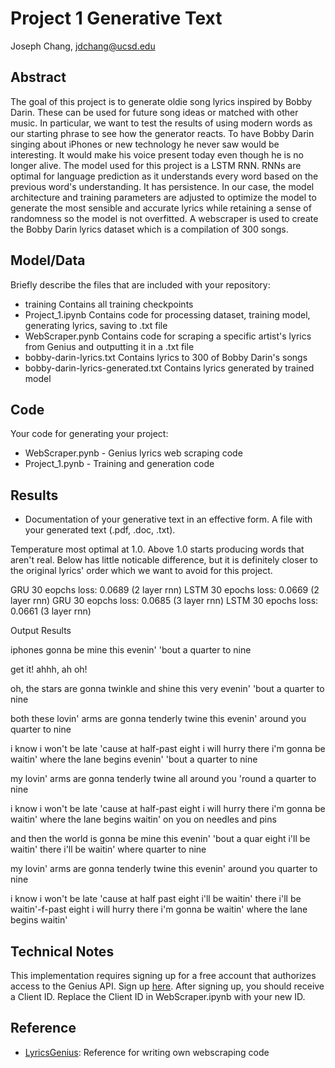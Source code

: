 # Project 1 Generative Text

Joseph Chang, jdchang@ucsd.edu

## Abstract

The goal of this project is to generate oldie song lyrics inspired by Bobby Darin. These can be used for future song ideas or matched with other music. In particular, we want to test the results of using modern words as our starting phrase to see how the generator reacts. To have Bobby Darin singing about iPhones or new technology he never saw would be interesting. It would make his voice present today even though he is no longer alive. The model used for this project is a LSTM RNN. RNNs are optimal for language prediction as it understands every word based on the previous word's understanding. It has persistence. In our case, the model architecture and training parameters are adjusted to optimize the model to generate the most sensible and accurate lyrics while retaining a sense of randomness so the model is not overfitted. A webscraper is used to create the Bobby Darin lyrics dataset which is a compilation of 300 songs.


## Model/Data

Briefly describe the files that are included with your repository:
- training
Contains all training checkpoints
- Project_1.ipynb
Contains code for processing dataset, training model, generating lyrics, saving to .txt file
- WebScraper.pynb
Contains code for scraping a specific artist's lyrics from Genius and outputting it in a .txt file
- bobby-darin-lyrics.txt
Contains lyrics to 300 of Bobby Darin's songs
- bobby-darin-lyrics-generated.txt
Contains lyrics generated by trained model

## Code

Your code for generating your project:
- WebScraper.pynb - Genius lyrics web scraping code
- Project_1.pynb - Training and generation code

## Results

- Documentation of your generative text in an effective form. A file with your generated text (.pdf, .doc, .txt). 

Temperature most optimal at 1.0. Above 1.0 starts producing words that aren't real. Below has little noticable difference, but it is definitely closer to the original lyrics' order which we want to avoid for this project.

GRU  30 eopchs loss: 0.0689 (2 layer rnn)
LSTM 30 epochs loss: 0.0669 (2 layer rnn)
GRU  30 eopchs loss: 0.0685 (3 layer rnn)
LSTM 30 epochs loss: 0.0661 (3 layer rnn)

Output Results

iphones gonna be mine
this evenin'
'bout a quarter to nine

get it!
ahhh, ah
oh!

oh, the stars
are gonna twinkle and shine
this very evenin'
'bout a quarter to nine

both these lovin' arms
are gonna tenderly twine
this evenin' around you
quarter to nine

i know i won't be late
'cause at half-past eight
i will hurry there
i'm gonna be waitin' where the lane begins evenin'
'bout a quarter to nine

my lovin' arms
are gonna tenderly twine
all around you
'round a quarter to nine

i know i won't be late
'cause at half-past eight
i will hurry there
i'm gonna be waitin' where the lane begins
waitin' on you on needles and pins

and then
the world is gonna be mine
this evenin'
'bout a quar eight
i'll be waitin' there
i'll be waitin' where quarter to nine

my lovin' arms
are gonna tenderly twine
this evenin' around you
quarter to nine

i know i won't be late
'cause at half past eight
i'll be waitin' there
i'll be waitin'-f-past eight
i will hurry there
i'm gonna be waitin' where the lane begins
waitin' 

## Technical Notes

This implementation requires signing up for a free account that authorizes access to the Genius API. Sign up [here](https://genius.com/api-clients). After signing up, you should receive a Client ID. Replace the Client ID in WebScraper.ipynb with your new ID.

## Reference

- [LyricsGenius](https://github.com/johnwmillr/LyricsGenius): Reference for writing own webscraping code

